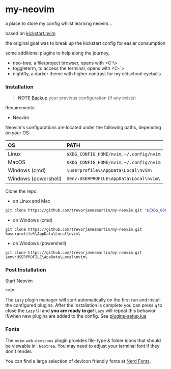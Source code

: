 # my-neovim
a place to store my config whilst learning neovim...

based on [kickstart.nvim](https://github.com/nvim-lua/kickstart.nvim)

the original goal was to break up the kickstart config for easier consumption

some additional plugins to help along the journey,
- neo-tree, a file/project browser, opens with <C-\\>
- toggleterm, to access the terminal, opens with <C-`>
- nightfly, a darker theme with higher contrast for my oldschool eyeballs

### Installation

> **NOTE** 
> [Backup](#FAQ) your previous configuration (if any exists)

Requirements:
- Neovim

Neovim's configurations are located under the following paths, depending on your OS:

| OS | PATH |
| :- | :--- |
| Linux | `$XDG_CONFIG_HOME/nvim`, `~/.config/nvim` |
| MacOS | `$XDG_CONFIG_HOME/nvim`, `~/.config/nvim` |
| Windows (cmd)| `%userprofile%\AppData\Local\nvim\` |
| Windows (powershell)| `$env:USERPROFILE\AppData\Local\nvim\` |

Clone the repo:
- on Linux and Mac
```sh
git clone https://github.com/trevorjamesmartin/my-neovim.git "${XDG_CONFIG_HOME:-$HOME/.config}"/nvim
```

- on Windows (cmd)
```
git clone https://github.com/trevorjamesmartin/my-neovim.git %userprofile%\AppData\Local\nvim\ 
```

- on Windows (powershell)
```
git clone https://github.com/trevorjamesmartin/my-neovim.git $env:USERPROFILE\AppData\Local\nvim\ 
```

### Post Installation

Start Neovim

```sh
nvim
```

The `Lazy` plugin manager will start automatically on the first run and install the configured plugins. After the installation is complete you can press `q` to close the `Lazy` UI and **you are ready to go**! `Lazy` will repeat this behavior if/when new plugins are added to the config. See [plugins-setup.lua](lua/my/plugins-setup.lua)

### Fonts

The `nvim-web-devicons` plugin provides file-type & folder icons that should be viewable in `:Neotree`. You may need to adjust your terminal font if they don't render. 

You can find a large selection of devicon friendly fonts at [Nerd Fonts](https://www.nerdfonts.com/). 

